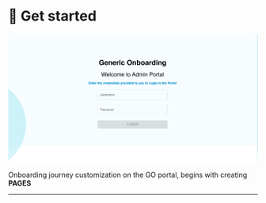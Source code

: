 # 👋 Get started



![Log in using your valid credentials](.gitbook/assets/12)

Onboarding journey customization on the GO portal, begins with creating **PAGES**

****
